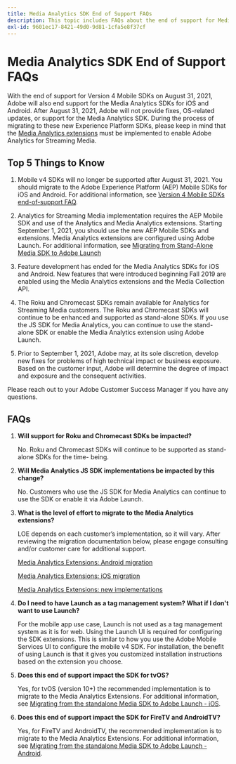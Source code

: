 ```yaml
---
title: Media Analytics SDK End of Support FAQs
description: This topic includes FAQs about the end of support for Media Analytics SDKs.
exl-id: 9601ec17-8421-49d0-9d81-1cfa5e8f37cf
---
```

# Media Analytics SDK End of Support FAQs

With the end of support for Version 4 Mobile SDKs on August 31, 2021, Adobe will also end support for the Media Analytics SDKs for iOS and Android. After August 31, 2021, Adobe will not provide fixes, OS-related updates, or support for the Media Analytics SDK.  During the process of migrating to these new Experience Platform SDKs, please keep in mind that the [Media Analytics extensions](https://aep-sdks.gitbook.io/docs/using-mobile-extensions/adobe-media-analytics) must be implemented to enable Adobe Analytics for Streaming Media.

## Top 5 Things to Know

1. Mobile v4 SDKs will no longer be supported after August 31, 2021. You should migrate to the Adobe Experience Platform (AEP) Mobile SDKs for iOS and Android. For additional information, see [Version 4 Mobile SDKs end-of-support FAQ](https://aep-sdks.gitbook.io/docs/version-4-sdk-end-of-support-faq).

1. Analytics for Streaming Media implementation requires the AEP Mobile SDK and use of the Analytics and Media Analytics extensions. Starting September 1, 2021, you should use the new AEP Mobile SDKs and extensions.  Media Analytics extensions are configured using Adobe Launch.  For additional information, see [Migrating from Stand-Alone Media SDK to Adobe Launch](https://experienceleague.adobe.com/docs/media-analytics/using/sdk-implement/sdk-to-launch/sdk-to-launch-migration.html)

1. Feature development has ended for the Media Analytics SDKs for iOS and Android.  New features that were introduced beginning Fall 2019 are enabled using the Media Analytics extensions and the Media Collection API.

1. The Roku and Chromecast SDKs remain available for Analytics for Streaming Media customers. The Roku and Chromecast SDKs will continue to be enhanced and supported as stand-alone SDKs.  If you use the JS SDK for Media Analytics, you can continue to use the stand-alone SDK or enable the Media Analytics extension using Adobe Launch.

1. Prior to September 1, 2021, Adobe may, at its sole discretion, develop new fixes for problems of high technical impact or business exposure. Based on the customer input, Adobe will determine the degree of impact and exposure and the consequent activities.

Please reach out to your Adobe Customer Success Manager if you have any questions.

## FAQs

1. **Will support for Roku and Chromecast SDKs be impacted?​**

   No.  Roku and Chromecast SDKs will continue to be supported as stand-alone SDKs for the time- being.​
​
1. **Will Media Analytics JS SDK implementations be impacted by this change?​**

   No.  Customers who use the JS SDK for Media Analytics can continue to use the SDK or enable it via Adobe Launch.
​
1. **What is the level of effort to migrate to the Media Analytics extensions?​**

   LOE depends on each customer’s implementation, so it will vary.  After reviewing the migration documentation below, please engage consulting and/or customer care for additional support.

    [Media Analytics Extensions: Android migration](https://experienceleague.adobe.com/docs/media-analytics/using/sdk-implement/sdk-to-launch/sdk-to-launch-migration-platforms/sdk-to-launch-migration-android.html)

   [Media Analytics Extensions: iOS migration](https://experienceleague.adobe.com/docs/media-analytics/using/sdk-implement/sdk-to-launch/sdk-to-launch-migration-platforms/sdk-to-launch-migration-ios.html)

   [Media Analytics Extensions: new implementations](https://aep-sdks.gitbook.io/docs/using-mobile-extensions/adobe-media-analytics)

1. **Do I need to have Launch as a tag management system? What if I don't want to use Launch?**

   For the mobile app use case, Launch is not used as a tag management system as it is for web.  Using the Launch UI is required for configuring the SDK extensions. This is similar to how you use the Adobe Mobile Services UI to configure the mobile v4 SDK. For installation, the benefit of using Launch is that it gives you customized installation instructions based on the extension you choose.

1. **Does this end of support impact the SDK for tvOS?**

   Yes, for tvOS (version 10+) the recommended implementation is to migrate to the Media Analytics Extensions.  For additional information, see [Migrating from the standalone Media SDK to Adobe Launch - iOS](https://experienceleague.adobe.com/docs/media-analytics/using/sdk-implement/sdk-to-launch/sdk-to-launch-migration-platforms/sdk-to-launch-migration-ios.html).

1. **Does this end of support impact the SDK for FireTV and AndroidTV?​**

   Yes, for FireTV and AndroidTV,  the recommended implementation is to migrate to the Media Analytics Extensions.  For additional information, see [Migrating from the standalone Media SDK to Adobe Launch - Android](https://experienceleague.adobe.com/docs/media-analytics/using/sdk-implement/sdk-to-launch/sdk-to-launch-migration-platforms/sdk-to-launch-migration-android.html).
